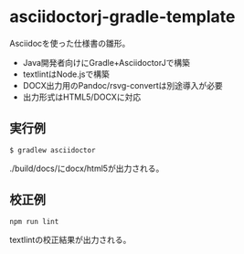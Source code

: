 # asciidoctorj-gradle-template

Asciidocを使った仕様書の雛形。

- Java開発者向けにGradle+AsciidoctorJで構築
- textlintはNode.jsで構築
- DOCX出力用のPandoc/rsvg-convertは別途導入が必要
- 出力形式はHTML5/DOCXに対応

## 実行例

```
$ gradlew asciidoctor
```

./build/docs/にdocx/html5が出力される。

## 校正例

```
npm run lint
```

textlintの校正結果が出力される。
